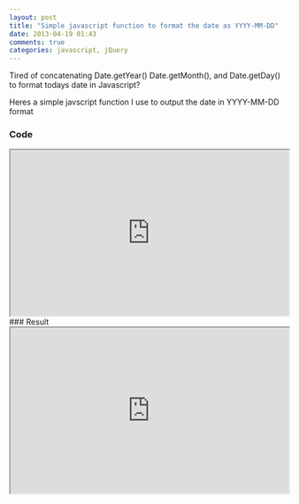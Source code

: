 ```yaml
---
layout: post
title: "Simple javascript function to format the date as YYYY-MM-DD"
date: 2013-04-19 01:43
comments: true
categories: javascript, jQuery
---
```


Tired of concatenating Date.getYear() Date.getMonth(), and Date.getDay() to format todays date in Javascript?

Heres a simple javscript function I use to output the date in YYYY-MM-DD format

### Code

<iframe
  style="width: 100%; height: 300px"
  src="http://jsfiddle.net/EVF6f/embedded/js,html/light/#JavaScript" >
</iframe>
### Result

<iframe
  style="width: 100%; height: 300px"
   src="http://jsfiddle.net/EVF6f/embedded/result/light/#Result" >
</iframe>

